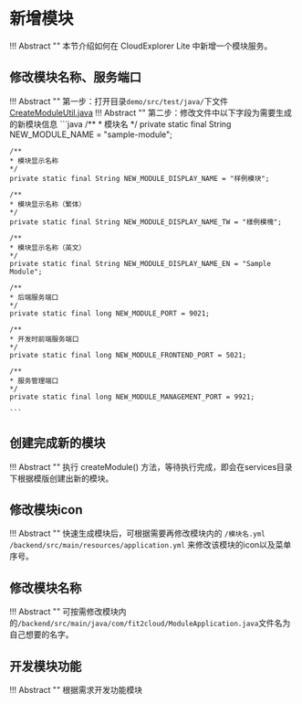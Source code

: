 # 新增模块

!!! Abstract ""
    本节介绍如何在 CloudExplorer Lite 中新增一个模块服务。

## 修改模块名称、服务端口

!!! Abstract ""
    第一步：打开目录`demo/src/test/java/`下文件 [CreateModuleUtil.java](..%2Fdemo%2Fsrc%2Ftest%2Fjava%2FCreateModuleUtil.java)
!!! Abstract ""
    第二步：修改文件中以下字段为需要生成的新模块信息
    ```java
    /**
    * 模块名
    */
    private static final String NEW_MODULE_NAME = "sample-module";

    /**
    * 模块显示名称
    */
    private static final String NEW_MODULE_DISPLAY_NAME = "样例模块";

    /**
    * 模块显示名称（繁体）
    */
    private static final String NEW_MODULE_DISPLAY_NAME_TW = "樣例模塊";

    /**
    * 模块显示名称（英文）
    */
    private static final String NEW_MODULE_DISPLAY_NAME_EN = "Sample Module";

    /**
    * 后端服务端口
    */
    private static final long NEW_MODULE_PORT = 9021;

    /**
    * 开发时前端服务端口
    */
    private static final long NEW_MODULE_FRONTEND_PORT = 5021;

    /**
    * 服务管理端口
    */
    private static final long NEW_MODULE_MANAGEMENT_PORT = 9921;
        
    ```
## 创建完成新的模块

!!! Abstract ""
    执行 createModule() 方法，等待执行完成，即会在services目录下根据模版创建出新的模块。

## 修改模块icon

!!! Abstract ""
    快速生成模块后，可根据需要再修改模块内的 `/模块名.yml` `/backend/src/main/resources/application.yml` 来修改该模块的icon以及菜单序号。

## 修改模块名称

!!! Abstract ""
    可按需修改模块内的`/backend/src/main/java/com/fit2cloud/ModuleApplication.java`文件名为自己想要的名字。

## 开发模块功能

!!! Abstract ""
    根据需求开发功能模块